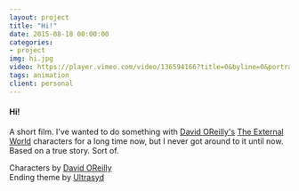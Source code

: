 ```yaml
---
layout: project
title: "Hi!"
date: 2015-08-18 00:00:00
categories:
- project
img: hi.jpg
video: https://player.vimeo.com/video/136594166?title=0&byline=0&portrait=0
tags: animation
client: personal
---
```

#### Hi!
A short film.
I've wanted to do something with [David OReilly's](http://www.davidoreilly.com/) [The External World](https://vimeo.com/19723116) characters for a long time now, but I never got around to it until now. Based on a true story. Sort of.

Characters by [David OReilly](davidoreilly.com)<br>
Ending theme by [Ultrasyd](soundcloud.com/ultrasyd)